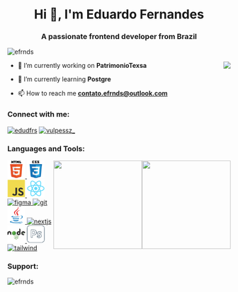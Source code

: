 <h1 align="center">Hi 👋, I'm Eduardo Fernandes</h1>
<h3 align="center">A passionate frontend developer from Brazil</h3>

<p align="left"> <img src="https://komarev.com/ghpvc/?username=efrnds&label=Profile%20views&color=04446c&style=flat" alt="efrnds" /> </p>
<img align="right" src="https://github-readme-stats.vercel.app/api?username=efrnds&theme=dark" />

- 🔭 I’m currently working on **PatrimonioTexsa**

- 🌱 I’m currently learning **Postgre**

<!--- - 👨‍💻 All of my projects are available at <a href="https://efrnds.me" target="_blank" rel="noreferrer">efrnds.me</a> --->

- 📫 How to reach me **contato.efrnds@outlook.com**
<h3 align="left">Connect with me:</h3>
<p align="left">
<!-- <a href="https://twitter.com/_efrnds_" target="blank"><img align="center" src="https://raw.githubusercontent.com/rahuldkjain/github-profile-readme-generator/master/src/images/icons/Social/twitter.svg" alt="_efrnds_" height="30" width="40" /></a> -->
<a href="https://linkedin.com/in/edudfrs" target="blank"><img align="center" src="https://raw.githubusercontent.com/rahuldkjain/github-profile-readme-generator/master/src/images/icons/Social/linked-in-alt.svg" alt="edudfrs" height="30" width="40" /></a>
<a href="https://instagram.com/vulpessz_" target="blank"><img align="center" src="https://raw.githubusercontent.com/rahuldkjain/github-profile-readme-generator/master/src/images/icons/Social/instagram.svg" alt="vulpessz_" height="30" width="40" /></a>
</p>

<h3 align="left">Languages and Tools:</h3>

<img align="right" src="https://media.tenor.com/jNccxJwSwVIAAAAj/valorant-omen-cat-dance.gif" width="200" height="200"/>
<img align="right" src="https://pa1.aminoapps.com/7271/fdf36f7e889cc16d9a37cac22d503bbf5aa135b9r1-500-500_hq.gif" width="200" height="200"/>
<p align="left"> 
  <a href="https://www.w3.org/html/" target="_blank" rel="noreferrer"> <img src="https://raw.githubusercontent.com/devicons/devicon/master/icons/html5/html5-original-wordmark.svg" alt="html5" width="40" height="40"/> </a> 
  <a href="https://www.w3schools.com/css/" target="_blank" rel="noreferrer"> <img src="https://raw.githubusercontent.com/devicons/devicon/master/icons/css3/css3-original-wordmark.svg" alt="css3" width="40" height="40"/> </a>
  <a href="https://developer.mozilla.org/en-US/docs/Web/JavaScript" target="_blank" rel="noreferrer"> <img src="https://raw.githubusercontent.com/devicons/devicon/master/icons/javascript/javascript-original.svg" alt="javascript" width="40" height="40"/> </a> 
  <a href="https://react.dev" target="_blank" rel="noreferrer"> <img src="https://raw.githubusercontent.com/devicons/devicon/ca28c779441053191ff11710fe24a9e6c23690d6/icons/react/react-original.svg" alt="bootstrap" width="40" height="40"/> </a> 
  <a href="https://www.figma.com/" target="_blank" rel="noreferrer"> <img src="https://www.vectorlogo.zone/logos/figma/figma-icon.svg" alt="figma" width="40" height="40"/> </a> 
  <a href="https://git-scm.com/" target="_blank" rel="noreferrer"> <img src="https://www.vectorlogo.zone/logos/git-scm/git-scm-icon.svg" alt="git" width="40" height="40"/> </a> 
  <a href="https://www.java.com" target="_blank" rel="noreferrer"> <img src="https://raw.githubusercontent.com/devicons/devicon/master/icons/java/java-original.svg" alt="java" width="40" height="40"/> </a>
  <a href="https://nextjs.org/" target="_blank" rel="noreferrer"> <img src="https://cdn.worldvectorlogo.com/logos/nextjs-2.svg" alt="nextjs" width="40" height="40"/> </a> 
  <a href="https://nodejs.org" target="_blank" rel="noreferrer"> <img src="https://raw.githubusercontent.com/devicons/devicon/master/icons/nodejs/nodejs-original-wordmark.svg" alt="nodejs" width="40" height="40"/> </a> 
  <a href="https://www.photoshop.com/en" target="_blank" rel="noreferrer"> <img src="https://raw.githubusercontent.com/devicons/devicon/master/icons/photoshop/photoshop-line.svg" alt="photoshop" width="40" height="40"/> </a> 
  <a href="https://tailwindcss.com/" target="_blank" rel="noreferrer"> <img src="https://www.vectorlogo.zone/logos/tailwindcss/tailwindcss-icon.svg" alt="tailwind" width="40" height="40"/> </a> </p>

<h3 align="left">Support:</h3>
<p><a href="https://ko-fi.com/efrnds">  <img align="left" src="https://cdn.ko-fi.com/cdn/kofi3.png?v=3" height="50" width="210" alt="efrnds" /></a></p>

